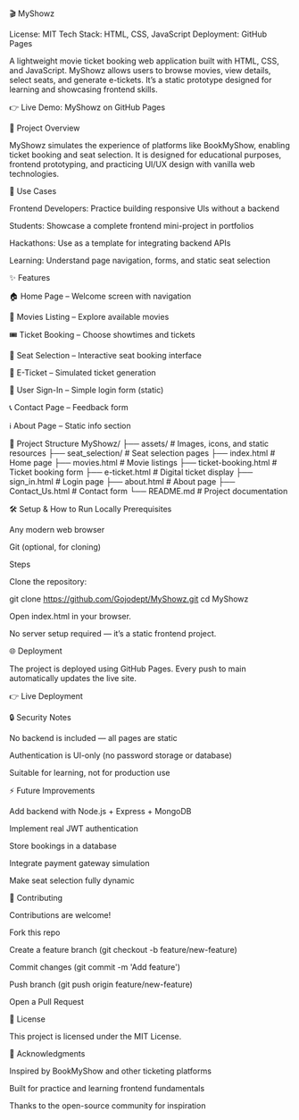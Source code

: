 🎬 MyShowz

License: MIT
Tech Stack: HTML, CSS, JavaScript
Deployment: GitHub Pages

A lightweight movie ticket booking web application built with HTML, CSS, and JavaScript.
MyShowz allows users to browse movies, view details, select seats, and generate e-tickets. It’s a static prototype designed for learning and showcasing frontend skills.

👉 Live Demo: MyShowz on GitHub Pages

🎯 Project Overview

MyShowz simulates the experience of platforms like BookMyShow, enabling ticket booking and seat selection. It is designed for educational purposes, frontend prototyping, and practicing UI/UX design with vanilla web technologies.

🚀 Use Cases

Frontend Developers: Practice building responsive UIs without a backend

Students: Showcase a complete frontend mini-project in portfolios

Hackathons: Use as a template for integrating backend APIs

Learning: Understand page navigation, forms, and static seat selection

✨ Features

🏠 Home Page – Welcome screen with navigation

🎥 Movies Listing – Explore available movies

🎟 Ticket Booking – Choose showtimes and tickets

💺 Seat Selection – Interactive seat booking interface

📄 E-Ticket – Simulated ticket generation

🔑 User Sign-In – Simple login form (static)

📞 Contact Page – Feedback form

ℹ️ About Page – Static info section

📁 Project Structure
MyShowz/
├── assets/                 # Images, icons, and static resources
├── seat_selection/         # Seat selection pages
├── index.html              # Home page
├── movies.html             # Movie listings
├── ticket-booking.html     # Ticket booking form
├── e-ticket.html           # Digital ticket display
├── sign_in.html            # Login page
├── about.html              # About page
├── Contact_Us.html         # Contact form
└── README.md               # Project documentation

🛠️ Setup & How to Run Locally
Prerequisites

Any modern web browser

Git (optional, for cloning)

Steps

Clone the repository:

git clone https://github.com/Gojodept/MyShowz.git
cd MyShowz


Open index.html in your browser.

No server setup required — it’s a static frontend project.

🌐 Deployment

The project is deployed using GitHub Pages.
Every push to main automatically updates the live site.

👉 Live Deployment

🔒 Security Notes

No backend is included — all pages are static

Authentication is UI-only (no password storage or database)

Suitable for learning, not for production use

⚡ Future Improvements

Add backend with Node.js + Express + MongoDB

Implement real JWT authentication

Store bookings in a database

Integrate payment gateway simulation

Make seat selection fully dynamic

🤝 Contributing

Contributions are welcome!

Fork this repo

Create a feature branch (git checkout -b feature/new-feature)

Commit changes (git commit -m 'Add feature')

Push branch (git push origin feature/new-feature)

Open a Pull Request

📝 License

This project is licensed under the MIT License.

🙏 Acknowledgments

Inspired by BookMyShow and other ticketing platforms

Built for practice and learning frontend fundamentals

Thanks to the open-source community for inspiration
